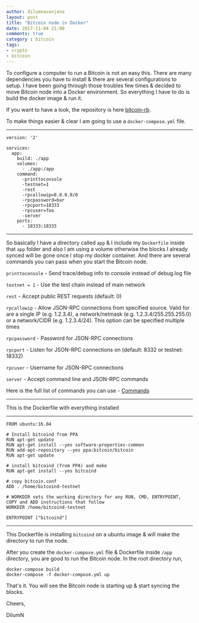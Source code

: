 ```yaml
---
author: dilumnavanjana
layout: post
title: "Bitcoin node in Docker"
date: 2017-11-04 21:00
comments: true
category : bitcoin
tags:
- crypto
- bitcoin
---
```


To configure a computer to run a Bitcoin is not an easy this. There are many dependencies you have to install & there are several configurations to setup. I have been going through those troubles few times & decided to move Bitcoin node into a Docker environment. So everything I have to do is build the docker image & run it.

If you want to have a look, the repository is here [bitcoin-rb](https://github.com/dilumn/bitcoin-rb).

To make things easier & clear I am going to use a `docker-compose.yml` file.

---
    version: '2'

    services:
      app:
        build: ./app
        volumes:
          - ./app:/app
        command:
          -printtoconsole
          -testnet=1
          -rest
          -rpcallowip=0.0.0.0/0
          -rpcpassword=bar
          -rpcport=18333
          -rpcuser=foo
          -server
        ports:
          - 18333:18333

---

So basically I have a directory called `app` & I include my `Dockerfile` inside that `app` folder and also I am using a volume otherwise the blocks I already synced will be gone once I stop my docker container. And there are several commands you can pass when you start the Bitcoin node.

`printtoconsole`  - Send trace/debug info to console instead of debug.log file

`testnet = 1`     - Use the test chain instead of main network

`rest`            - Accept public REST requests (default: 0)

`rpcallowip`      - Allow JSON-RPC connections from specified source. Valid for <ip> are a single IP (e.g. 1.2.3.4), a network/netmask (e.g. 1.2.3.4/255.255.255.0) or a network/CIDR (e.g. 1.2.3.4/24). This option can be specified multiple times

`rpcpassword`     - Password for JSON-RPC connections

`rpcport`         - Listen for JSON-RPC connections on <port> (default: 8332 or testnet: 18332)

`rpcuser`         - Username for JSON-RPC connections

`server`          - Accept command line and JSON-RPC commands

Here is the full list of commands you can use - [Commands](https://en.bitcoin.it/wiki/Running_Bitcoin)

---

This is the Dockerfile with everything installed

---

    FROM ubuntu:16.04

    # Install bitcoind from PPA
    RUN apt-get update
    RUN apt-get install --yes software-properties-common
    RUN add-apt-repository --yes ppa:bitcoin/bitcoin
    RUN apt-get update

    # install bitcoind (from PPA) and make
    RUN apt-get install --yes bitcoind

    # copy bitcoin.conf
    ADD . /home/bitcoind-testnet

    # WORKDIR sets the working directory for any RUN, CMD, ENTRYPOINT, COPY and ADD instructions that follow
    WORKDIR /home/bitcoind-testnet

    ENTRYPOINT ["bitcoind"]

---

This Dockerfile is installing `bitcoind` on a ubuntu image & will make the directory to run the node.

After you create the `docker-compose.yml` file & Dockerfile inside `/app` directory, you are good to run the Bitcoin node. In the root directory run,

    docker-compose build
    docker-compose -f docker-compose.yml up

That's it. You will see the Bitcoin node is starting up & start syncing the blocks.


Cheers,

DilumN
